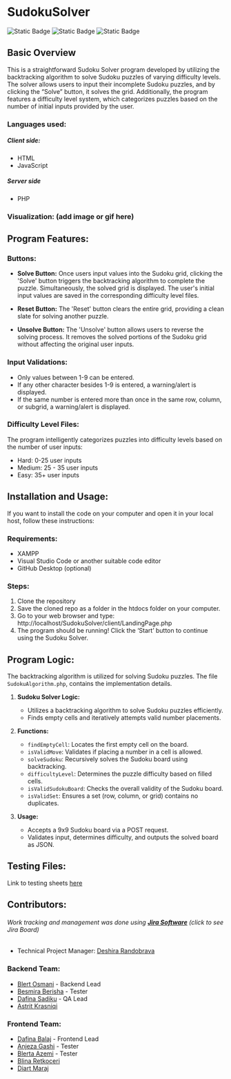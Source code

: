 # SudokuSolver
![Static Badge](https://img.shields.io/badge/version-1.0.0-7fa6ee) ![Static Badge](https://img.shields.io/badge/algorithm-backtracking-D17FEE) ![Static Badge](https://img.shields.io/badge/project_management-JiraSoftware-76DD6A)




## Basic Overview
This is a straightforward Sudoku Solver program developed by utilizing the backtracking algorithm to solve Sudoku puzzles of varying difficulty levels. The solver allows users to input their incomplete Sudoku puzzles, and by clicking the “Solve” button, it solves the grid. Additionally, the program features a difficulty level system, which categorizes puzzles based on the number of initial inputs provided by the user.
### Languages used:
##### **Client side**:
 - HTML
 - JavaScript
##### **Server side**
 - PHP
  
 ### Visualization: (add image or gif here)

## Program Features:

### Buttons:
- **Solve Button:** Once users input values into the Sudoku grid, clicking the 'Solve' button triggers the backtracking algorithm to complete the puzzle. Simultaneously, the solved grid is displayed. The user's initial input values are saved in the corresponding difficulty level files.
  
- **Reset Button:** The 'Reset' button clears the entire grid, providing a clean slate for solving another puzzle.
  
- **Unsolve Button:** The 'Unsolve' button allows users to reverse the solving process. It removes the solved portions of the Sudoku grid without affecting the original user inputs.

### Input Validations:
- Only values between 1-9 can be entered.
- If any other character besides 1-9 is entered, a warning/alert is displayed.
- If the same number is entered more than once in the same row, column, or subgrid, a warning/alert is displayed.

### Difficulty Level Files:
The program intelligently categorizes puzzles into difficulty levels based on the number of user inputs:
- Hard: 0-25 user inputs
- Medium: 25 - 35 user inputs
- Easy: 35+ user inputs

## Installation and Usage:
If you want to install the code on your computer and open it in your local host, follow these instructions:
### Requirements:
- XAMPP
- Visual Studio Code or another suitable code editor
- GitHub Desktop (optional)

### Steps:
1. Clone the repository
2. Save the cloned repo as a folder in the htdocs folder on your computer.
3. Go to your web browser and type: http://localhost/SudokuSolver/client/LandingPage.php
4. The program should be running! Click the ‘Start’ button to continue using the Sudoku Solver.


## Program Logic:
The backtracking algorithm is utilized for solving Sudoku puzzles. The file `SudokuAlgorithm.php`, contains the implementation details.
1. **Sudoku Solver Logic:**
   - Utilizes a backtracking algorithm to solve Sudoku puzzles efficiently.
   - Finds empty cells and iteratively attempts valid number placements.

2. **Functions:**
   - `findEmptyCell`: Locates the first empty cell on the board.
   - `isValidMove`: Validates if placing a number in a cell is allowed.
   - `solveSudoku`: Recursively solves the Sudoku board using backtracking.
   - `difficultyLevel`: Determines the puzzle difficulty based on filled cells.
   - `isValidSudokuBoard`: Checks the overall validity of the Sudoku board.
   - `isValidSet`: Ensures a set (row, column, or grid) contains no duplicates.

3. **Usage:**
   - Accepts a 9x9 Sudoku board via a POST request.
   - Validates input, determines difficulty, and outputs the solved board as JSON.


## Testing Files:
Link to testing sheets [here](https://docs.google.com/spreadsheets/d/1UjiG2AFpxs_I1kot3p6F1NK48ja2KWx9nzgjj6g2ac4/edit?usp=sharing)

## Contributors:
###### Work tracking and management was done using **[Jira Software](https://student-deshirarandobrava1.atlassian.net/jira/software/projects/SS/boards/2/timeline)** (click to see Jira Board)
- Technical Project Manager: [Deshira Randobrava](https://github.com/d3shira)

### Backend Team:
- [Blert Osmani](https://github.com/BlertOsmani) - Backend Lead
- [Besmira Berisha](https://github.com/Besmira75) - Tester
- [Dafina Sadiku](https://github.com/dafiinaa) - QA Lead
- [Astrit Krasniqi](https://github.com/astritkrasniqi1)

### Frontend Team:
- [Dafina Balaj](https://github.com/dafinabalaj) - Frontend Lead
- [Anjeza Gashi](https://github.com/anjezagashi) - Tester
- [Blerta Azemi](https://github.com/bl3rt4) - Tester
- [Blina Retkoceri](https://github.com/blinaretkoceri)
- [Diart Maraj](https://github.com/diartmaraj)
